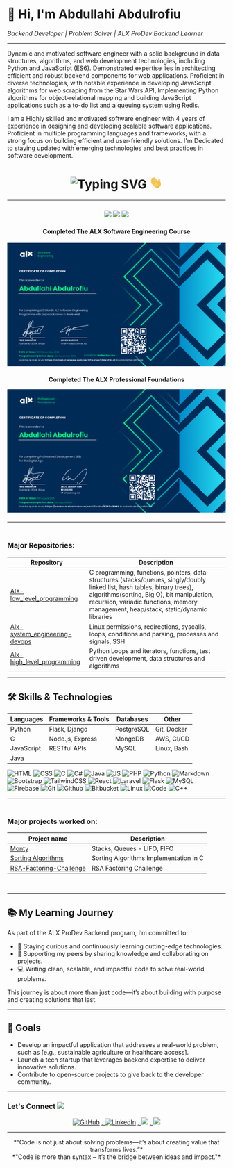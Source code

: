 <!--- 👋 Hi, I’m @credmighty
- 👀 I’m interested in learning, guidance to Software Engineering.
- 🌱 I’m currently growing under ALX SE
- 💞️ I’m looking to collaborate on app development
- 📫 How to reach me on Twitter: @toyllahi, WA:+2348079768030; abdulrofiuabdullahi@gmail.com.

<!---
credmighty/credmighty is a ✨ special ✨ repository because its `README.md` (this file) appears on your GitHub profile.
You can click the Preview link to take a look at your changes.
--->
# 👋 Hi, I'm Abdullahi Abdulrofiu  
*Backend Developer | Problem Solver | ALX ProDev Backend Learner*

---

<p>
Dynamic and motivated software engineer with a solid background in data structures, algorithms, and
web development technologies, including Python and JavaScript (ES6). Demonstrated expertise lies
in architecting efficient and robust backend components for web applications. Proficient in diverse
technologies, with notable experience in developing JavaScript algorithms for web scraping from the
Star Wars API, Implementing Python algorithms for object-relational mapping and building
JavaScript applications such as a to-do list and a queuing system using Redis.

I am a Highly skilled and motivated software engineer with 4 years of experience in
designing and developing scalable software applications. Proficient in multiple programming
languages and frameworks, with a strong focus on building efficient and user-friendly
solutions. I'm Dedicated to staying updated with emerging technologies and best practices in
software development.</p>

<h1 align="center"><img src="https://readme-typing-svg.demolab.com?font=Fira+Code&pause=1000&center=true&width=435&lines=Welcome+to+my+GitHub+Profile!;Backend+Engineer+in+training+at+ALX;Building+apps+that+solve;real+problems" alt="Typing SVG" />
<img src="https://raw.githubusercontent.com/ABSphreak/ABSphreak/master/gifs/Hi.gif" width="30px"> </h1>

---

<h3 align="center"><a href="mailto:abdulrofiuabdullahi@gmail.com"><img src="https://img.shields.io/badge/EMAIL-red?style=for-the-badge"></a>
<a href='https://drive.google.com/file/d/1ztDqyL3jqC7wYnnsY9lsmsxcfxvrlEaG/view?usp=sharing'><img src="https://img.shields.io/badge/RESUME-blue?style=for-the-badge"></a>
<!--<a href=''><img src="https://img.shields.io/badge/ALX Transcript-green?style=for-the-badge"></a>-->
<a href='https://drive.google.com/file/d/1i30tQOFbYC7i8_Q6FuDK_T714dvUcS8v/view?usp=sharing'><img src="https://img.shields.io/badge/ALX Certificate-yellow?style=for-the-badge"></a>

<!-- <h1 align="left"><img src="https://readme-typing-svg.herokuapp.com?color=87CEFA&lines=Welcome+To+My+Github!;Hope+you+Enjoy+:)."> </h1><p align="left"> <img src="https://komarev.com/ghpvc/?username=RaymanMoha&label=Profile%20views&color=0e75b6&style=flat" alt="Dennisnderitu254" /> </p> -->

<!-- <p align="center"> <img align="left" src="https://github-readme-stats.vercel.app/api/top-langs?username=dennisnderitu254&show_icons=true&locale=en&layout=compact&theme=radical" alt="Dennisnderitu254" width=360 height=180/>
<img align="center" src="https://github-readme-stats.vercel.app/api?username=Dennisnderitu254&show_icons=true&theme=radical" alt="Dennisnderitu254" width=420 height=180/>
</p> -->

</br>
<h4>


<p align="center">Completed The ALX Software Engineering Course</p>

</h4>

![alxcert](Abdullahi-ALX_certificate.png)

<h4>


<p align="center">Completed The ALX Professional Foundations</p>

![alxcert](89-professional-foundations-certificate-abdullahi-abdulrofiu.png)


</h4>

---

<h3><br>Major Repositories:</h3>

| Repository | Description |
| --- | --- |
| [AlX-low_level_programming](https://github.com/credmighty/alx-low_level_programming) | C programming, functions, pointers, data structures (stacks/queues, singly/doubly linked list, hash tables, binary trees), algorithms(sorting, Big O), bit manipulation, recursion, variadic functions, memory management, heap/stack, static/dynamic libraries |
| [Alx-system_engineering-devops](https://github.com/credmighty/alx-system_engineering-devops) | Linux permissions, redirections, syscalls, loops, conditions and parsing, processes and signals, SSH |
| [Alx-high_level_programming](https://github.com/credmighty/alx-higher_level_programming) | Python Loops and iterators, functions, test driven development, data structures and algorithms|

---

## 🛠️ Skills & Technologies

| **Languages** | **Frameworks & Tools** | **Databases** | **Other** |
|---------------|-----------------------|---------------|-----------|
| Python        | Flask, Django         | PostgreSQL    | Git, Docker |
| C             | Node.js, Express      | MongoDB       | AWS, CI/CD  |
| JavaScript    | RESTful APIs          | MySQL         | Linux, Bash |
| Java | | | |

![HTML](https://img.shields.io/badge/html5-%23E34F26.svg?style=for-the-badge&logo=html5&logoColor=white) ![CSS](https://img.shields.io/badge/css3-%231572B6.svg?style=for-the-badge&logo=css3&logoColor=white) ![C](https://img.shields.io/badge/C-00599C?logo=c&logoColor=white) ![C#](https://custom-icon-badges.demolab.com/badge/C%23-%23239120.svg?logo=cshrp&logoColor=white) ![Java](https://img.shields.io/badge/Java-%23ED8B00.svg?logo=openjdk&logoColor=white) ![JS](https://img.shields.io/badge/javascript-%23323330.svg?style=for-the-badge&logo=javascript&logoColor=%23F7DF1E) ![PHP](https://img.shields.io/badge/php-%23777BB4.svg?style=for-the-badge&logo=php&logoColor=white)
![Python](https://img.shields.io/badge/python-%2314354C.svg?style=for-the-badge&logo=python&logoColor=white) ![Markdown](https://img.shields.io/badge/markdown-%23000000.svg?style=for-the-badge&logo=markdown&logoColor=white)
![Bootstrap](https://img.shields.io/badge/bootstrap-%23563D7C.svg?style=for-the-badge&logo=bootstrap&logoColor=white) ![TailwindCSS](https://img.shields.io/badge/tailwindcss-%2338B2AC.svg?style=for-the-badge&logo=tailwind-css&logoColor=white) ![React](https://img.shields.io/badge/React-20232A?style=for-the-badge&logo=react&logoColor=61DAFB) ![Laravel](https://img.shields.io/badge/laravel-%23FF2D20.svg?style=for-the-badge&logo=laravel&logoColor=white) ![Flask](https://img.shields.io/badge/flask-%23000.svg?style=for-the-badge&logo=flask&logoColor=white)
![MySQL](https://img.shields.io/badge/mysql-%2300f.svg?style=for-the-badge&logo=mysql&logoColor=white) ![Firebase](https://img.shields.io/badge/firebase-%23039BE5.svg?style=for-the-badge&logo=firebase)
![Git](https://img.shields.io/badge/git-%23F05033.svg?style=for-the-badge&logo=git&logoColor=white)  ![Github](https://img.shields.io/badge/github-%23121011.svg?style=for-the-badge&logo=github&logoColor=white) ![Bitbucket](https://img.shields.io/badge/bitbucket-%230047B3.svg?style=for-the-badge&logo=bitbucket&logoColor=white)
![Linux](https://img.shields.io/badge/Linux-FCC624?style=for-the-badge&logo=linux&logoColor=black) ![Code](https://img.shields.io/badge/VisualStudioCode-0078d7.svg?style=for-the-badge&logo=visual-studio-code&logoColor=white) ![C++](https://img.shields.io/badge/C++-%2300599C.svg?logo=c%2B%2B&logoColor=white)

---

<h3><br>Major projects worked on:</h3>

<!-- to be add to the major project after completion
|[Printf](https://github.com/codebyrugi/printf)| The program is designed to mimic the printf function in C.|
|[Simple_Shell](https://github.com/dennisnderitu254/simple_shell)| The program is designed to mimic the abilities of a simple shell. |
|[AirBnB Clone](https://github.com/credmighty/AirBnB_clone) | AirBnB Clone Command Line Interface |
|[Binary Trees](https://github.com/dennisnderitu254/binary_trees) | Binary Trees |
|[Search Algorithms](https://github.com/dennisnderitu254/alx-low_level_programming/tree/master/0x1E-search_algorithms) | Search Algorithms |
-->

| Project name | Description |
| --- | --- |
|[Monty](https://github.com/credmighty/monty) | Stacks, Queues - LIFO, FIFO |
|[Sorting Algorithms](https://github.com/credmighty/sorting_algorithms) | Sorting Algorithms Implementation in C|
|[RSA-Factoring-Challenge](https://github.com/credmighty/RSA-Factoring-Challenge) |RSA Factoring Challenge|

<br />

---

## 📚 My Learning Journey  
As part of the ALX ProDev Backend program, I’m committed to:  
- 🧠 Staying curious and continuously learning cutting-edge technologies.  
- 🤝 Supporting my peers by sharing knowledge and collaborating on projects.  
- 💻 Writing clean, scalable, and impactful code to solve real-world problems.  

This journey is about more than just code—it’s about building with purpose and creating solutions that last.

---

## 🎯 Goals  
- Develop an impactful application that addresses a real-world problem, such as [e.g., sustainable agriculture or healthcare access].  
- Launch a tech startup that leverages backend expertise to deliver innovative solutions.  
- Contribute to open-source projects to give back to the developer community.  

---

### Let's Connect <img src='https://raw.githubusercontent.com/ShahriarShafin/ShahriarShafin/main/Assets/handshake.gif' width="100px">

<p align="center">
 <a href="https://github.com/credmighty"><img src="https://cdn-icons-png.flaticon.com/512/25/25231.png" alt="GitHub" width = 40px></a>
 <a href="https://www.linkedin.com/in/abdullahi-abdulrofiu/">.   <img src="https://raw.githubusercontent.com/rahuldkjain/github-profile-readme-generator/master/src/images/icons/Social/linked-in-alt.svg" alt="LinkedIn" width = 40px></a>
 <a href="https://www.instagram.com/arkens_official?igsh=ZXp0eHR0OHlraXZ4">.     <img src="https://raw.githubusercontent.com/rahuldkjain/github-profile-readme-generator/master/src/images/icons/Social/instagram.svg" width = 40px></a>
 <a href="https://www.twitter.com/toyllahi/">.     <img src="https://raw.githubusercontent.com/rahuldkjain/github-profile-readme-generator/master/src/images/icons/Social/twitter.svg" width = 40px></a>

<!-- <h2 align="left"><img src="https://readme-typing-svg.herokuapp.com?color=87CEFA&lines=Thank+you+for+stopping+by!;Have+a+nice+day."></h2> -->
<!--
<div style="display: flex; justify-content: space-between;">
  <img src="certificates/cbasic.png" alt="certificates/cbasic.png" >
  <img src="certificates/cintermediate.png" alt="certificates/cintermediate.png" >
  <img src="certificates/cadvanced.png" alt="certificates/cadvanced.png">
</div>

<div style="display: flex; justify-content: space-between;">
  <img src="certificates/cppbasic.png" alt="certificates/cppbasic.png" >
  <img src="certificates/cppintermediate.png" alt="certificates/cppintermediate.png" >
  <img src="certificates/cppadvanced.png" alt="certificates/cppadvanced.png">
</div>

<div style="display: flex; justify-content: space-between;">
  <img src="certificates/problemsolvingbasic.png" alt="certificates/problemsolvingbasic.png" >
  <img src="certificates/problemsolvingintermediate.png" alt="certificates/problemsolvingintermediate.png" >
  <img src="certificates/problemsolvingadvanced.png" alt="certificates/problemsolvingadvanced.png">
</div>

<div style="display: flex; justify-content: space-between;">
  <img src="certificates/pythonbasic.png" alt="certificates/pythonbasic.png" >
  <img src="certificates/pythonintermediate.png" alt="certificates/pythonintermediate.png" >
  <img src="certificates/pythonadvanced.png" alt="certificates/pythonadvanced.png">
</div>

<div style="display: flex; justify-content: space-between;">
  <img src="certificates/sqlbasic.png" alt="certificates/sqlbasic.png" >
  <img src="certificates/sqlintermediate.png" alt="certificates/sqlintermediate.png" >
  <img src="certificates/sqladvanced.png" alt="certificates/sqladvanced.png">
</div>

<div style="display: flex; justify-content: space-between;">
  <img src="certificates/css.png" alt="certificates/pythonbasic.png" >
  <img src="certificates/javabasic.png" alt="certificates/javabasic.png" >
  <img src="certificates/javaintermediate.png" alt="certificates/javaintermediate.png">
</div> -->

</p>

---

<p align="center">*“Code is not just about solving problems—it’s about creating value that transforms lives.”*
<br>*"Code is more than syntax – it’s the bridge between ideas and impact."*</p>

<!--

